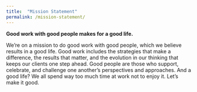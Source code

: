 ```yaml
---
title:  "Mission Statement"
permalink: /mission-statement/
---
```


**Good work with good people makes for a good life.**

We’re on a mission to do good work with good people, which we believe results in a good life. Good work includes the strategies that make a difference, the results that matter, and the evolution in our thinking that keeps our clients one step ahead. Good people are those who support, celebrate, and challenge one another’s perspectives and approaches. And a good life? We all spend way too much time at work not to enjoy it. Let’s make it good.
